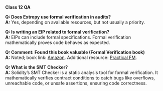 **Class 12 QA**

**Q: Does Extropy use formal verification in audits?**<br/>
**A:** Yes, depending on available resources, but not usually a priority.

**Q: Is writing an EIP related to formal verification?**<br/>
**A:** EIPs can include formal specifications. Formal verification mathematically proves code behaves as expected.

**Q: Comment: Found this book valuable (Formal Verification book)**<br/>
**A:** Noted; book link: [Amazon](https://www.amazon.com/-/es/gp/product/3030387992/ref=ox_sc_act_title_13?smid=A2XZ7JICGUQ1CX&psc=1). Additional resource: [Practical FM](https://github.com/ligurio/practical-fm).

**Q: What is the SMT Checker?**<br/>
**A:** Solidity’s SMT Checker is a static analysis tool for formal verification. It mathematically verifies contract conditions to catch bugs like overflows, unreachable code, or unsafe assertions, ensuring code correctness.
